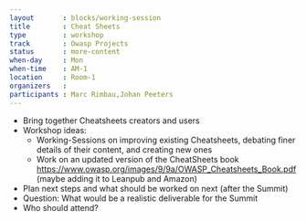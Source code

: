 ```yaml
---
layout       : blocks/working-session
title        : Cheat Sheets
type         : workshop
track        : Owasp Projects
status       : more-content
when-day     : Mon
when-time    : AM-1
location     : Room-1
organizers   :
participants : Marc Rimbau,Johan Peeters
---
```


* Bring together Cheatsheets creators and users
* Workshop ideas:
  * Working-Sessions on improving existing Cheatsheets, debating finer details of their content, and creating new ones
  * Work on an updated version of the CheatSheets book https://www.owasp.org/images/9/9a/OWASP_Cheatsheets_Book.pdf (maybe adding it to Leanpub and Amazon)
* Plan next steps and what should be worked on next (after the Summit)
* Question: What would be a realistic deliverable for the Summit
* Who should attend?
